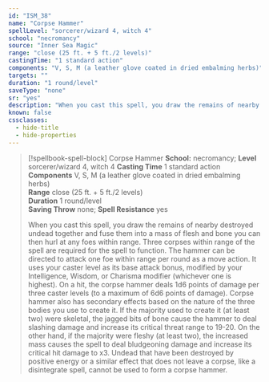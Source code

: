 ```yaml
---
id: "ISM_38"
name: "Corpse Hammer"
spellLevel: "sorcerer/wizard 4, witch 4"
school: "necromancy"
source: "Inner Sea Magic"
range: "close (25 ft. + 5 ft./2 levels)"
castingTime: "1 standard action"
components: "V, S, M (a leather glove coated in dried embalming herbs)"
targets: ""
duration: "1 round/level"
saveType: "none"
sr: "yes"
description: "When you cast this spell, you draw the remains of nearby destroyed undead together and fuse them into a mass of flesh and bone you can then hurl at any foes within range.   Three corpses within range of the spell are required for the spell to function. The hammer can be directed to attack one foe within range per round as a move action. It uses your caster level as its base attack bonus, modified by your Intelligence, Wisdom, or Charisma modifier (whichever one is highest). On a hit, the corpse hammer deals 1d6 points of damage per three caster levels (to a maximum of 6d6 points of damage).   Corpse hammer also has secondary effects based on the nature of the three bodies you use to create it. If the majority used to create it (at least two) were skeletal, the jagged bits of bone cause the hammer to deal slashing damage and increase its critical threat range to 19-20. On the other hand, if the majority were fleshy (at least two), the increased mass causes the spell to deal bludgeoning damage and increase its critical hit damage to x3.   Undead that have been destroyed by positive energy or a similar effect that does not leave a corpse, like a disintegrate spell, cannot be used to form a corpse hammer."
known: false
cssclasses:
  - hide-title
  - hide-properties
---
```


> [!spellbook-spell-block] Corpse Hammer
> **School:** necromancy; **Level** sorcerer/wizard 4, witch 4
> **Casting Time** 1 standard action  
> **Components** V, S, M (a leather glove coated in dried embalming herbs)  
> **Range** close (25 ft. + 5 ft./2 levels)  
> **Duration** 1 round/level  
> **Saving Throw** none; **Spell Resistance** yes
> 
> When you cast this spell, you draw the remains of nearby destroyed undead together and fuse them into a mass of flesh and bone you can then hurl at any foes within range.   Three corpses within range of the spell are required for the spell to function. The hammer can be directed to attack one foe within range per round as a move action. It uses your caster level as its base attack bonus, modified by your Intelligence, Wisdom, or Charisma modifier (whichever one is highest). On a hit, the corpse hammer deals 1d6 points of damage per three caster levels (to a maximum of 6d6 points of damage).   Corpse hammer also has secondary effects based on the nature of the three bodies you use to create it. If the majority used to create it (at least two) were skeletal, the jagged bits of bone cause the hammer to deal slashing damage and increase its critical threat range to 19-20. On the other hand, if the majority were fleshy (at least two), the increased mass causes the spell to deal bludgeoning damage and increase its critical hit damage to x3.   Undead that have been destroyed by positive energy or a similar effect that does not leave a corpse, like a disintegrate spell, cannot be used to form a corpse hammer.